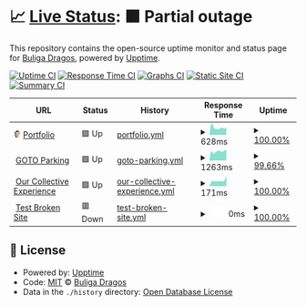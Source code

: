 # 📈 [Live Status](https://status.buligadragos.ro/): <!--live status--> **🟧 Partial outage**

This repository contains the open-source uptime monitor and status page for [Buliga Dragos](buligadragos.ro), powered by [Upptime](https://github.com/upptime/upptime).

[![Uptime CI](https://github.com/buligadragos/UpTime/workflows/Uptime%20CI/badge.svg)](https://github.com/buligadragos/UpTime/actions?query=workflow%3A%22Uptime+CI%22)
[![Response Time CI](https://github.com/buligadragos/UpTime/workflows/Response%20Time%20CI/badge.svg)](https://github.com/buligadragos/UpTime/actions?query=workflow%3A%22Response+Time+CI%22)
[![Graphs CI](https://github.com/buligadragos/UpTime/workflows/Graphs%20CI/badge.svg)](https://github.com/buligadragos/UpTime/actions?query=workflow%3A%22Graphs+CI%22)
[![Static Site CI](https://github.com/buligadragos/UpTime/workflows/Static%20Site%20CI/badge.svg)](https://github.com/buligadragos/UpTime/actions?query=workflow%3A%22Static+Site+CI%22)
[![Summary CI](https://github.com/buligadragos/UpTime/workflows/Summary%20CI/badge.svg)](https://github.com/buligadragos/UpTime/actions?query=workflow%3A%22Summary+CI%22)

<!--start: status pages-->
<!-- This summary is generated by Upptime (https://github.com/upptime/upptime) -->
<!-- Do not edit this manually, your changes will be overwritten -->
<!-- prettier-ignore -->
| URL | Status | History | Response Time | Uptime |
| --- | ------ | ------- | ------------- | ------ |
| <img alt="" src="https://raw.githubusercontent.com/buligadragos/portfolio/master/src/images/favicon.png" height="13"> [Portfolio](https://www.buligadragos.ro) | 🟩 Up | [portfolio.yml](https://github.com/buligadragos/UpTime/commits/HEAD/history/portfolio.yml) | <details><summary><img alt="Response time graph" src="./graphs/portfolio/response-time-week.png" height="20"> 628ms</summary><br><a href="https://status.buligadragos.ro/history/portfolio"><img alt="Response time 628" src="https://img.shields.io/endpoint?url=https%3A%2F%2Fraw.githubusercontent.com%2Fbuligadragos%2FUpTime%2FHEAD%2Fapi%2Fportfolio%2Fresponse-time.json"></a><br><a href="https://status.buligadragos.ro/history/portfolio"><img alt="24-hour response time 627" src="https://img.shields.io/endpoint?url=https%3A%2F%2Fraw.githubusercontent.com%2Fbuligadragos%2FUpTime%2FHEAD%2Fapi%2Fportfolio%2Fresponse-time-day.json"></a><br><a href="https://status.buligadragos.ro/history/portfolio"><img alt="7-day response time 628" src="https://img.shields.io/endpoint?url=https%3A%2F%2Fraw.githubusercontent.com%2Fbuligadragos%2FUpTime%2FHEAD%2Fapi%2Fportfolio%2Fresponse-time-week.json"></a><br><a href="https://status.buligadragos.ro/history/portfolio"><img alt="30-day response time 628" src="https://img.shields.io/endpoint?url=https%3A%2F%2Fraw.githubusercontent.com%2Fbuligadragos%2FUpTime%2FHEAD%2Fapi%2Fportfolio%2Fresponse-time-month.json"></a><br><a href="https://status.buligadragos.ro/history/portfolio"><img alt="1-year response time 628" src="https://img.shields.io/endpoint?url=https%3A%2F%2Fraw.githubusercontent.com%2Fbuligadragos%2FUpTime%2FHEAD%2Fapi%2Fportfolio%2Fresponse-time-year.json"></a></details> | <details><summary><a href="https://status.buligadragos.ro/history/portfolio">100.00%</a></summary><a href="https://status.buligadragos.ro/history/portfolio"><img alt="All-time uptime 100.00%" src="https://img.shields.io/endpoint?url=https%3A%2F%2Fraw.githubusercontent.com%2Fbuligadragos%2FUpTime%2FHEAD%2Fapi%2Fportfolio%2Fuptime.json"></a><br><a href="https://status.buligadragos.ro/history/portfolio"><img alt="24-hour uptime 100.00%" src="https://img.shields.io/endpoint?url=https%3A%2F%2Fraw.githubusercontent.com%2Fbuligadragos%2FUpTime%2FHEAD%2Fapi%2Fportfolio%2Fuptime-day.json"></a><br><a href="https://status.buligadragos.ro/history/portfolio"><img alt="7-day uptime 100.00%" src="https://img.shields.io/endpoint?url=https%3A%2F%2Fraw.githubusercontent.com%2Fbuligadragos%2FUpTime%2FHEAD%2Fapi%2Fportfolio%2Fuptime-week.json"></a><br><a href="https://status.buligadragos.ro/history/portfolio"><img alt="30-day uptime 100.00%" src="https://img.shields.io/endpoint?url=https%3A%2F%2Fraw.githubusercontent.com%2Fbuligadragos%2FUpTime%2FHEAD%2Fapi%2Fportfolio%2Fuptime-month.json"></a><br><a href="https://status.buligadragos.ro/history/portfolio"><img alt="1-year uptime 100.00%" src="https://img.shields.io/endpoint?url=https%3A%2F%2Fraw.githubusercontent.com%2Fbuligadragos%2FUpTime%2FHEAD%2Fapi%2Fportfolio%2Fuptime-year.json"></a></details>
| <img alt="" src="https://gotoparking.ro/wp-content/uploads/2021/03/cropped-favicon-blk-192x192.png" height="13"> [GOTO Parking](https://gotoparking.ro) | 🟩 Up | [goto-parking.yml](https://github.com/buligadragos/UpTime/commits/HEAD/history/goto-parking.yml) | <details><summary><img alt="Response time graph" src="./graphs/goto-parking/response-time-week.png" height="20"> 1263ms</summary><br><a href="https://status.buligadragos.ro/history/goto-parking"><img alt="Response time 1263" src="https://img.shields.io/endpoint?url=https%3A%2F%2Fraw.githubusercontent.com%2Fbuligadragos%2FUpTime%2FHEAD%2Fapi%2Fgoto-parking%2Fresponse-time.json"></a><br><a href="https://status.buligadragos.ro/history/goto-parking"><img alt="24-hour response time 1456" src="https://img.shields.io/endpoint?url=https%3A%2F%2Fraw.githubusercontent.com%2Fbuligadragos%2FUpTime%2FHEAD%2Fapi%2Fgoto-parking%2Fresponse-time-day.json"></a><br><a href="https://status.buligadragos.ro/history/goto-parking"><img alt="7-day response time 1263" src="https://img.shields.io/endpoint?url=https%3A%2F%2Fraw.githubusercontent.com%2Fbuligadragos%2FUpTime%2FHEAD%2Fapi%2Fgoto-parking%2Fresponse-time-week.json"></a><br><a href="https://status.buligadragos.ro/history/goto-parking"><img alt="30-day response time 1263" src="https://img.shields.io/endpoint?url=https%3A%2F%2Fraw.githubusercontent.com%2Fbuligadragos%2FUpTime%2FHEAD%2Fapi%2Fgoto-parking%2Fresponse-time-month.json"></a><br><a href="https://status.buligadragos.ro/history/goto-parking"><img alt="1-year response time 1263" src="https://img.shields.io/endpoint?url=https%3A%2F%2Fraw.githubusercontent.com%2Fbuligadragos%2FUpTime%2FHEAD%2Fapi%2Fgoto-parking%2Fresponse-time-year.json"></a></details> | <details><summary><a href="https://status.buligadragos.ro/history/goto-parking">99.66%</a></summary><a href="https://status.buligadragos.ro/history/goto-parking"><img alt="All-time uptime 99.66%" src="https://img.shields.io/endpoint?url=https%3A%2F%2Fraw.githubusercontent.com%2Fbuligadragos%2FUpTime%2FHEAD%2Fapi%2Fgoto-parking%2Fuptime.json"></a><br><a href="https://status.buligadragos.ro/history/goto-parking"><img alt="24-hour uptime 100.00%" src="https://img.shields.io/endpoint?url=https%3A%2F%2Fraw.githubusercontent.com%2Fbuligadragos%2FUpTime%2FHEAD%2Fapi%2Fgoto-parking%2Fuptime-day.json"></a><br><a href="https://status.buligadragos.ro/history/goto-parking"><img alt="7-day uptime 99.66%" src="https://img.shields.io/endpoint?url=https%3A%2F%2Fraw.githubusercontent.com%2Fbuligadragos%2FUpTime%2FHEAD%2Fapi%2Fgoto-parking%2Fuptime-week.json"></a><br><a href="https://status.buligadragos.ro/history/goto-parking"><img alt="30-day uptime 99.66%" src="https://img.shields.io/endpoint?url=https%3A%2F%2Fraw.githubusercontent.com%2Fbuligadragos%2FUpTime%2FHEAD%2Fapi%2Fgoto-parking%2Fuptime-month.json"></a><br><a href="https://status.buligadragos.ro/history/goto-parking"><img alt="1-year uptime 99.66%" src="https://img.shields.io/endpoint?url=https%3A%2F%2Fraw.githubusercontent.com%2Fbuligadragos%2FUpTime%2FHEAD%2Fapi%2Fgoto-parking%2Fuptime-year.json"></a></details>
| <img alt="" src="http://www.ourcollectiveexperience.com/images/favicon/favicon-96x96.png" height="13"> [Our Collective Experience](http://www.ourcollectiveexperience.com/) | 🟩 Up | [our-collective-experience.yml](https://github.com/buligadragos/UpTime/commits/HEAD/history/our-collective-experience.yml) | <details><summary><img alt="Response time graph" src="./graphs/our-collective-experience/response-time-week.png" height="20"> 171ms</summary><br><a href="https://status.buligadragos.ro/history/our-collective-experience"><img alt="Response time 171" src="https://img.shields.io/endpoint?url=https%3A%2F%2Fraw.githubusercontent.com%2Fbuligadragos%2FUpTime%2FHEAD%2Fapi%2Four-collective-experience%2Fresponse-time.json"></a><br><a href="https://status.buligadragos.ro/history/our-collective-experience"><img alt="24-hour response time 303" src="https://img.shields.io/endpoint?url=https%3A%2F%2Fraw.githubusercontent.com%2Fbuligadragos%2FUpTime%2FHEAD%2Fapi%2Four-collective-experience%2Fresponse-time-day.json"></a><br><a href="https://status.buligadragos.ro/history/our-collective-experience"><img alt="7-day response time 171" src="https://img.shields.io/endpoint?url=https%3A%2F%2Fraw.githubusercontent.com%2Fbuligadragos%2FUpTime%2FHEAD%2Fapi%2Four-collective-experience%2Fresponse-time-week.json"></a><br><a href="https://status.buligadragos.ro/history/our-collective-experience"><img alt="30-day response time 171" src="https://img.shields.io/endpoint?url=https%3A%2F%2Fraw.githubusercontent.com%2Fbuligadragos%2FUpTime%2FHEAD%2Fapi%2Four-collective-experience%2Fresponse-time-month.json"></a><br><a href="https://status.buligadragos.ro/history/our-collective-experience"><img alt="1-year response time 171" src="https://img.shields.io/endpoint?url=https%3A%2F%2Fraw.githubusercontent.com%2Fbuligadragos%2FUpTime%2FHEAD%2Fapi%2Four-collective-experience%2Fresponse-time-year.json"></a></details> | <details><summary><a href="https://status.buligadragos.ro/history/our-collective-experience">100.00%</a></summary><a href="https://status.buligadragos.ro/history/our-collective-experience"><img alt="All-time uptime 100.00%" src="https://img.shields.io/endpoint?url=https%3A%2F%2Fraw.githubusercontent.com%2Fbuligadragos%2FUpTime%2FHEAD%2Fapi%2Four-collective-experience%2Fuptime.json"></a><br><a href="https://status.buligadragos.ro/history/our-collective-experience"><img alt="24-hour uptime 100.00%" src="https://img.shields.io/endpoint?url=https%3A%2F%2Fraw.githubusercontent.com%2Fbuligadragos%2FUpTime%2FHEAD%2Fapi%2Four-collective-experience%2Fuptime-day.json"></a><br><a href="https://status.buligadragos.ro/history/our-collective-experience"><img alt="7-day uptime 100.00%" src="https://img.shields.io/endpoint?url=https%3A%2F%2Fraw.githubusercontent.com%2Fbuligadragos%2FUpTime%2FHEAD%2Fapi%2Four-collective-experience%2Fuptime-week.json"></a><br><a href="https://status.buligadragos.ro/history/our-collective-experience"><img alt="30-day uptime 100.00%" src="https://img.shields.io/endpoint?url=https%3A%2F%2Fraw.githubusercontent.com%2Fbuligadragos%2FUpTime%2FHEAD%2Fapi%2Four-collective-experience%2Fuptime-month.json"></a><br><a href="https://status.buligadragos.ro/history/our-collective-experience"><img alt="1-year uptime 100.00%" src="https://img.shields.io/endpoint?url=https%3A%2F%2Fraw.githubusercontent.com%2Fbuligadragos%2FUpTime%2FHEAD%2Fapi%2Four-collective-experience%2Fuptime-year.json"></a></details>
| <img alt="" src="https://favicons.githubusercontent.com/thissitedoesnotexist.koj.co" height="13"> [Test Broken Site](https://thissitedoesnotexist.koj.co) | 🟥 Down | [test-broken-site.yml](https://github.com/buligadragos/UpTime/commits/HEAD/history/test-broken-site.yml) | <details><summary><img alt="Response time graph" src="./graphs/test-broken-site/response-time-week.png" height="20"> 0ms</summary><br><a href="https://status.buligadragos.ro/history/test-broken-site"><img alt="Response time 0" src="https://img.shields.io/endpoint?url=https%3A%2F%2Fraw.githubusercontent.com%2Fbuligadragos%2FUpTime%2FHEAD%2Fapi%2Ftest-broken-site%2Fresponse-time.json"></a><br><a href="https://status.buligadragos.ro/history/test-broken-site"><img alt="24-hour response time 0" src="https://img.shields.io/endpoint?url=https%3A%2F%2Fraw.githubusercontent.com%2Fbuligadragos%2FUpTime%2FHEAD%2Fapi%2Ftest-broken-site%2Fresponse-time-day.json"></a><br><a href="https://status.buligadragos.ro/history/test-broken-site"><img alt="7-day response time 0" src="https://img.shields.io/endpoint?url=https%3A%2F%2Fraw.githubusercontent.com%2Fbuligadragos%2FUpTime%2FHEAD%2Fapi%2Ftest-broken-site%2Fresponse-time-week.json"></a><br><a href="https://status.buligadragos.ro/history/test-broken-site"><img alt="30-day response time 0" src="https://img.shields.io/endpoint?url=https%3A%2F%2Fraw.githubusercontent.com%2Fbuligadragos%2FUpTime%2FHEAD%2Fapi%2Ftest-broken-site%2Fresponse-time-month.json"></a><br><a href="https://status.buligadragos.ro/history/test-broken-site"><img alt="1-year response time 0" src="https://img.shields.io/endpoint?url=https%3A%2F%2Fraw.githubusercontent.com%2Fbuligadragos%2FUpTime%2FHEAD%2Fapi%2Ftest-broken-site%2Fresponse-time-year.json"></a></details> | <details><summary><a href="https://status.buligadragos.ro/history/test-broken-site">100.00%</a></summary><a href="https://status.buligadragos.ro/history/test-broken-site"><img alt="All-time uptime 100.00%" src="https://img.shields.io/endpoint?url=https%3A%2F%2Fraw.githubusercontent.com%2Fbuligadragos%2FUpTime%2FHEAD%2Fapi%2Ftest-broken-site%2Fuptime.json"></a><br><a href="https://status.buligadragos.ro/history/test-broken-site"><img alt="24-hour uptime 100.00%" src="https://img.shields.io/endpoint?url=https%3A%2F%2Fraw.githubusercontent.com%2Fbuligadragos%2FUpTime%2FHEAD%2Fapi%2Ftest-broken-site%2Fuptime-day.json"></a><br><a href="https://status.buligadragos.ro/history/test-broken-site"><img alt="7-day uptime 100.00%" src="https://img.shields.io/endpoint?url=https%3A%2F%2Fraw.githubusercontent.com%2Fbuligadragos%2FUpTime%2FHEAD%2Fapi%2Ftest-broken-site%2Fuptime-week.json"></a><br><a href="https://status.buligadragos.ro/history/test-broken-site"><img alt="30-day uptime 100.00%" src="https://img.shields.io/endpoint?url=https%3A%2F%2Fraw.githubusercontent.com%2Fbuligadragos%2FUpTime%2FHEAD%2Fapi%2Ftest-broken-site%2Fuptime-month.json"></a><br><a href="https://status.buligadragos.ro/history/test-broken-site"><img alt="1-year uptime 100.00%" src="https://img.shields.io/endpoint?url=https%3A%2F%2Fraw.githubusercontent.com%2Fbuligadragos%2FUpTime%2FHEAD%2Fapi%2Ftest-broken-site%2Fuptime-year.json"></a></details>

<!--end: status pages-->

## 📄 License

- Powered by: [Upptime](https://github.com/upptime/upptime)
- Code: [MIT](./LICENSE) © [Buliga Dragos](buligadragos.ro)
- Data in the `./history` directory: [Open Database License](https://opendatacommons.org/licenses/odbl/1-0/)
